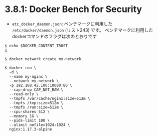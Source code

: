 # **3.8.1**: Docker Bench for Security

* `etc_docker_daemon.json`: ベンチマークに利用した `/etc/docker/daemon.json` (リスト243) です。
ベンチマークに利用したdockerコマンドのフラグは次のとおりです

```console
$ echo $DOCKER_CONTENT_TRUST
1

$ docker network create my-network

$ docker run \
  -d \
  --name my-nginx \
  --network my-network \
  -p 192.168.42.100:10080:80 \
  --cap-drop CAP_NET_RAW \
  --read-only \
  --tmpfs /var/cache/nginx:size=512m \
  --tmpfs /tmp:size=512m \
  --tmpfs /run:size=512m \
  --cpu-shares 512 \
  --memory 1G \
  --pids-limit 100 \
  --ulimit nofile=1024:1024 \
  nginx:1.17.3-alpine
```
